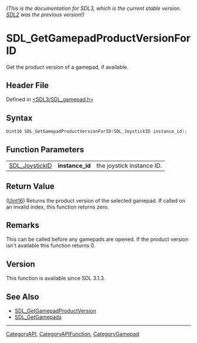 ###### (This is the documentation for SDL3, which is the current stable version. [SDL2](https://wiki.libsdl.org/SDL2/) was the previous version!)
# SDL_GetGamepadProductVersionForID

Get the product version of a gamepad, if available.

## Header File

Defined in [<SDL3/SDL_gamepad.h>](https://github.com/libsdl-org/SDL/blob/main/include/SDL3/SDL_gamepad.h)

## Syntax

```c
Uint16 SDL_GetGamepadProductVersionForID(SDL_JoystickID instance_id);
```

## Function Parameters

|                                  |                 |                           |
| -------------------------------- | --------------- | ------------------------- |
| [SDL_JoystickID](SDL_JoystickID) | **instance_id** | the joystick instance ID. |

## Return Value

([Uint16](Uint16)) Returns the product version of the selected gamepad. If
called on an invalid index, this function returns zero.

## Remarks

This can be called before any gamepads are opened. If the product version
isn't available this function returns 0.

## Version

This function is available since SDL 3.1.3.

## See Also

- [SDL_GetGamepadProductVersion](SDL_GetGamepadProductVersion)
- [SDL_GetGamepads](SDL_GetGamepads)

----
[CategoryAPI](CategoryAPI), [CategoryAPIFunction](CategoryAPIFunction), [CategoryGamepad](CategoryGamepad)

